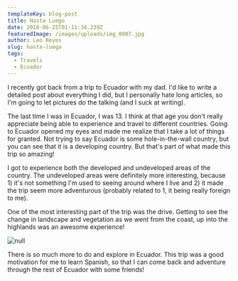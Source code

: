 ```yaml
---
templateKey: blog-post
title: Hasta Luego
date: 2018-06-25T01:11:34.239Z
featuredImage: /images/uploads/img_0007.jpg
author: Leo Reyes
slug: hasta-luega
tags:
  - Travels
  - Ecuador
---
```

I recently got back from a trip to Ecuador with my dad. I'd like to write a detailed post about everything I did, but I personally hate long articles, so I'm going to let pictures do the talking (and I suck at writing).

The last time I was in Ecuador, I was 13. I think at that age you don't really appreciate being able to experience and travel to different countries. Going to Ecuador opened my eyes and made me realize that I take a lot of things for granted. Not trying to say Ecuador is some hole-in-the-wall country, but you can see that it is a developing country. But that's part of what made this trip so amazing!

I got to experience both the developed and undeveloped areas of the country. The undeveloped areas were definitely more interesting, because 1) it's not something I'm used to seeing around where I live and 2) it made the trip seem more adventurous (probably related to 1, it being really foreign to me).

One of the most interesting part of the trip was the drive. Getting to see the change in landscape and vegetation as we went from the coast, up into the highlands was an awesome experience!

![null](/images/uploads/img_0100.jpg)

There is so much more to do and explore in Ecuador. This trip was a good motivation for me to learn Spanish, so that I can come back and adventure through the rest of Ecuador with some friends!
